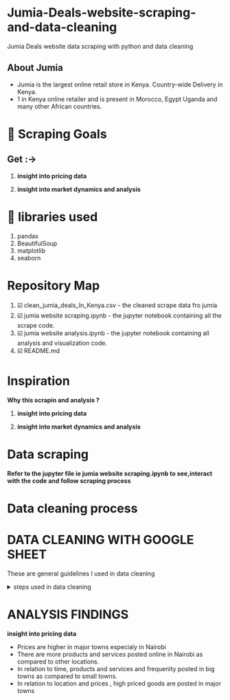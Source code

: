 # Jumia-Deals-website-scraping-and-data-cleaning
Jumia Deals website data scraping with python and data cleaning


 ## About Jumia
* Jumia is the largest online retail store in Kenya. Country-wide Delivery in Kenya.
* 1 in Kenya online retailer and is present in Morocco, Egypt Uganda and many other African countries.


# :dart: Scraping Goals
## Get :->

1. **insight into pricing data** 

2. **insight into market dynamics and analysis** 

# :toolbox: libraries used
1. pandas
2. BeautifulSoup
3. matplotlib
4. seaborn


 # Repository Map
1. :ballot_box_with_check: clean_jumia_deals_In_Kenya.csv - the cleaned scrape data fro jumia
2. :ballot_box_with_check: jumia website scraping.ipynb - the jupyter notebook containing all the scrape code.
3. :ballot_box_with_check: jumia website analysis.ipynb - the jupyter notebook containing all analysis and visualization code. 
4. :ballot_box_with_check: README.md

# Inspiration
**Why this scrapin and analysis ?**

1. **insight into pricing data** 

2. **insight into market dynamics and analysis** 

# Data scraping
  **Refer to the jupyter file ie jumia website scraping.ipynb to see,interact with the code and follow scraping process** 

 # Data cleaning process 
# DATA CLEANING WITH GOOGLE SHEET
These are general guidelines I used in data cleaning

<details><summary> steps used in data cleaning </summary>
<details><summary> STEP 1: DATA PROFILING </summary>
*First things first. study the data to determine what methods of cleaning to do.

- ## KEY PROBLEMS TO LOOK OUT FOR
* Misformatted data
* Text encoding artifacts
* Delimiter and offset issues
* Missing Data
* Null Values
* Unstructured data
* Partial or incomplete values
* Duplicates

- ## STEP 2 : REMOVING NON-PRINTING CHARACTORS
<details><summary> REMOVING NON-PRINTING CHARACTORS</summary>
 * I made use of the trim, clean, and substitute functions to get rid of these unwanted and non-printing characters.
* ![USE OF TRIM IN DATA CLEANING](https://george.m.ndichu.ltd.co.ke/media/github/JTRIM.png "USE OF TRIM IN DATA CLEANING")

 
- ## STEP 3: GET RID OF UNNECESSARY SPACING
 <details><summary>GET RID OF UNNECESSARY SPACING</summary>
* Removed unnecessary spacing and adhere to the uniform pattern of spacing
* ![GET RID OF UNNECESSARY SPACING](https://george.m.ndichu.ltd.co.ke/media/github/JTRIM2.png "GET RID OF UNNECESSARY SPACING")

  
- ## STEP 4: CONVERT 'TEXT-NUMBERES' TO NUMBERS
  <details><summary> CONVERT 'TEXT-NUMBERES' TO NUMBERS</summary>
* some numbers might be stored as text and this could be an issue
* ![GET RID OF UNNECESSARY SPACING](https://george.m.ndichu.ltd.co.ke/media/github/jcolumnf.png "GET RID OF UNNECESSARY SPACING")

    
- ## STEP 5: CORRECT CASES IE UPPER AND LOWER CASES
   <details><summary>CORRECT CASES IE UPPER AND LOWER CASES</summary>
* To ensure a professional and clean appearance Correct Use of Cases
* ![CORRECT CASES IE UPPER AND LOWER CASES](https://george.m.ndichu.ltd.co.ke/media/github/jCASE.png "CORRECT CASES IE UPPER AND LOWER CASES")

    
- ## STEP 6: PARSE DATA TO COLUMNS
  <details><summary>PARSE DATA TO COLUMNS</summary>
* This is for data crammed into a single spreadsheet cell
* ![PARSE DATA TO COLUMNS](https://george.m.ndichu.ltd.co.ke/media/github/jsplit.png "PARSE DATA TO COLUMNS")

     
- ## STEP 7: USE THE @CONCATENATE and @SPLIT fUNCTIONS TO RESTRUCTURE RECORDS to
  <details><summary>USE THE @CONCATENATE and @SPLIT fUNCTIONS</summary>
* These two functions are super-handy if you have data that needs to be split or combined. @CONCATENATE will create a single column from multiple columns and values, you can even insert text in between the concatenated values

- ## STEP 8: GET RID OF DUPLICATES
  <details><summary>GET RID OF DUPLICATES</summary>
![GET RID OF DUPLICATES](https://george.m.ndichu.ltd.co.ke/media/github/JTRIM2.png "GET RID OF DUPLICATES")
</details>
</details>
</details>
</details>
</details>
</details>
</details>
</details>
</details>

# ANALYSIS FINDINGS
**insight into pricing data** 
* Prices are higher in major towns especialy in Nairobi
* There are more products and services posted online in Nairobi as compared to other locations.
* In relation to time, products and services and frequenlty posted in big towns as compared to small towns.
* In relation to location and prices , high priced goods are posted in major towns 
 

